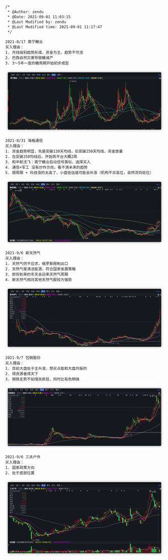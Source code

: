 ```
/*
 * @Author: zendu 
 * @Date: 2021-09-01 11:03:15 
 * @Last Modified by: zendu
 * @Last Modified time: 2021-09-01 11:17:47
 */
```


```
2021-8/17 南宁糖业
买入理由：
1. 月线级别趋势形成，资金为王，趋势不可违
2. 巴西自然灾害导致糖减产
3. 3～5年一度的糖周期开始初步成型
```

<div align="center"><img src="img/image-20210901110619246.png"/></div>


```
2021-8/31 海格通信
买入理由：
1. 资金趋势明显，先是突破120天均线，后突破250天均线，资金放量
2. 在突破250均线后，开始筑平台大概2周
3. 和中航沈飞｜南宁糖业启动信号类似，选择买入
4. 通信+军工 没有炒作方向，看不清未来的趋势
5. 顺周期 + 科技涨的太高了，小盘低估值可能会补涨（机构不买高位，自然流向低位）
```



<div align="center"><img src="img/image-20210901111350289.png"/></div>



```
2021-9/6 新天然气
买入理由：
1. 天然气供不应求，俄罗斯限制出口
2. 天然气是清洁能源，符合国家发展策略
3. 即将到来的冬天会迎来天然气周期
4. 新天然气相对其他天然气股较为强势
```

<div align="center"><img src="img/image-20210908081938188.png"/></div>



```
2021-9/7 包钢股份
买入理由：
1. 目前大盘处于主升浪，想买点能和大盘共振的
2. 得资源者得天下
3. 钢铁走势不如煤炭疯狂，同时比有色稍强 
```

<div align="center"><img src="img/image-20210908084048128.png"/></div>


```
2021-9/6 三夫户外
买入理由：
1. 国家政策方向
2. 处于底部位置
```



<div align="center"><img src="img/image-20210908082139037.png"/></div>
